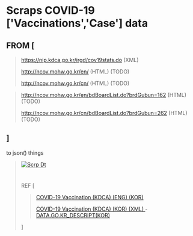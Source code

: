 # Scraps COVID-19 ['Vaccinations','Case'] data
## FROM [
> https://nip.kdca.go.kr/irgd/cov19stats.do (XML)
> 
> http://ncov.mohw.go.kr/en/ (HTML) (TODO)
> 
> http://ncov.mohw.go.kr/cn/ (HTML) (TODO)
> 
<!-- > http://ncov.mohw.go.kr/ (HTML) (TODO) -->
> 
> http://ncov.mohw.go.kr/en/bdBoardList.do?brdGubun=162 (HTML) (TODO)
> 
> http://ncov.mohw.go.kr/cn/bdBoardList.do?brdGubun=262 (HTML) (TODO)
<!-- > http://ncov.mohw.go.kr/bdBoardList.do?brdGubun=13 -->
> 
## ]
to json() things
> [![Scrp Dt](https://github.com/TaYaKi71751/gh-action-data-scraping/actions/workflows/scrp.yml/badge.svg)](https://github.com/TaYaKi71751/gh-action-data-scraping/actions/workflows/scrp.yml)
> #
> REF [
>>  
>> [COVID-19 Vaccination (KDCA) (ENG) ](https://ncv.kdca.go.kr/eng/) [(KOR)](https://ncv.kdca.go.kr/)
>>
>> [COVID-19 Vaccination (KDCA) (KOR) (XML) ](https://nip.kdca.go.kr/irgd/cov19stats.do?list=all) - [DATA.GO.KR_DESCRIPT(KOR)](https://www.data.go.kr/data/15078166/openapi.do)
>> 
> ]
